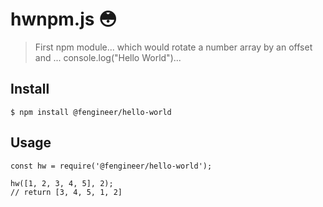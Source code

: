 # hwnpm.js 😳

> First npm module... which would rotate a number array by an offset and ... console.log("Hello World")...

## Install

```
$ npm install @fengineer/hello-world
```

## Usage

    const hw = require('@fengineer/hello-world');

    hw([1, 2, 3, 4, 5], 2);
    // return [3, 4, 5, 1, 2]
